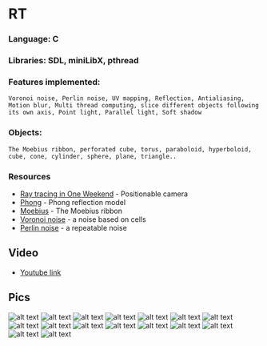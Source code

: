 # RT
### Language: C
### Libraries: SDL, miniLibX, pthread
### Features implemented:
```
Voronoi noise, Perlin noise, UV mapping, Reflection, Antialiasing, Motion blur, Multi thread computing, slice different objects following its own axis, Point light, Parallel light, Soft shadow
```
### Objects:
```
The Moebius ribbon, perforated cube, torus, paraboloid, hyperboloid, cube, cone, cylinder, sphere, plane, triangle..
```
### Resources
* [Ray tracing in One Weekend](https://www.realtimerendering.com/raytracing/Ray%20Tracing%20in%20a%20Weekend.pdf) - Positionable camera
* [Phong](https://en.wikipedia.org/wiki/Phong_reflection_model) - Phong reflection model
* [Moebius](https://www.mathcurve.com/surfaces/mobiussurface/mobiussurface.shtml) - The Moebius ribbon
* [Voronoi noise](https://www.ronja-tutorials.com/2018/09/29/voronoi-noise.html) - a noise based on cells
* [Perlin noise](https://www.realtimerendering.com/raytracing/Ray%20Tracing_%20The%20Next%20Week.pdf) - a repeatable noise
## Video
* [Youtube link](https://www.youtube.com/watch?v=Dg9k2Idyrx0)
## Pics 
![alt text](https://github.com/ilkou/rt/blob/master/ScreenShot/13377.png "1337 logo")
![alt text](https://github.com/ilkou/rt/blob/master/ScreenShot/all_limited.png "limited objects")
![alt text](https://github.com/ilkou/rt/blob/master/ScreenShot/flashlight.png "flashlight-spotlight")
![alt text](https://github.com/ilkou/rt/blob/master/ScreenShot/42.png "reflection of earth on perlin")
![alt text](https://github.com/ilkou/rt/blob/master/ScreenShot/multi-objet.png "uv mapping")
![alt text](https://github.com/ilkou/rt/blob/master/ScreenShot/multi-objet-focus.png "focus")
![alt text](https://github.com/ilkou/rt/blob/master/ScreenShot/multi-objet-cartoon.png "cartoon-filter")
![alt text](https://github.com/ilkou/rt/blob/master/ScreenShot/android.png "android")
![alt text](https://github.com/ilkou/rt/blob/master/ScreenShot/table.png "table")
![alt text](https://github.com/ilkou/rt/blob/master/ScreenShot/space3jpg.png "space")
![alt text](https://github.com/ilkou/rt/blob/master/ScreenShot/sphere-no-soft-shadow.png "normal shadow")
![alt text](https://github.com/ilkou/rt/blob/master/ScreenShot/sphere-soft-shadow.png "softshadow")
![alt text](https://github.com/ilkou/rt/blob/master/ScreenShot/demo1.png "limited cone + perlin")
![alt text](https://github.com/ilkou/rt/blob/master/ScreenShot/moebius.png "moebius")
![alt text](https://github.com/ilkou/rt/blob/master/ScreenShot/all.png "different objects")
![alt text](https://github.com/ilkou/rt/blob/master/ScreenShot/all2.png "different objects")
